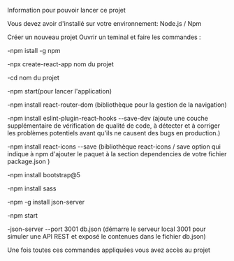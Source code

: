Information pour pouvoir lancer ce projet 

Vous devez avoir d'installé sur votre environnement: Node.js / Npm 

Créer un nouveau projet
Ouvrir un teminal et faire les commandes : 

-npm istall -g npm 

-npx create-react-app nom du projet

-cd nom du projet

-npm start(pour lancer l'application)

-npm install react-router-dom (bibliothèque pour la gestion de la navigation)

-npm install eslint-plugin-react-hooks --save-dev (ajoute une couche supplémentaire de vérification de qualité de code, à détecter et à corriger les problèmes potentiels avant qu'ils ne causent des bugs en production.)

-npm install react-icons --save (bibliothèque react-icons / save option qui indique à npm d'ajouter le paquet à la section dependencies de votre fichier package.json )

-npm install bootstrap@5

-npm install sass

-npm -g install json-server

-npm start

-json-server --port 3001 db.json (démarre le serveur local 3001 pour simuler une API REST et exposé le contenues dans le fichier db.json)

Une fois toutes ces commandes appliquées vous avez accès au projet